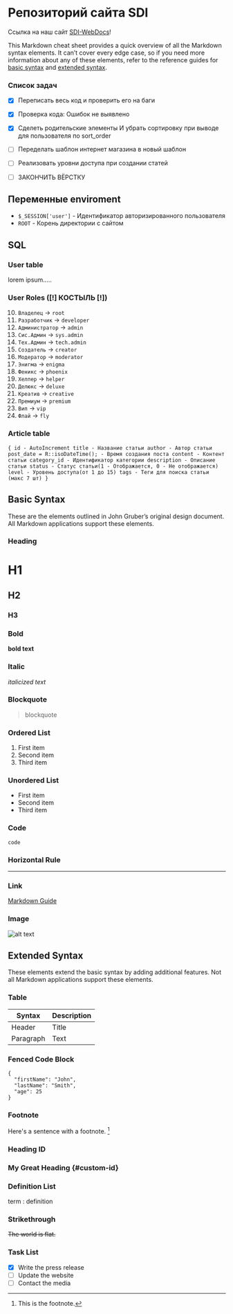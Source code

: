 # Репозиторий сайта SDI

Ссылка на наш сайт [SDI-WebDocs](https://www.markdownguide.org)!

This Markdown cheat sheet provides a quick overview of all the Markdown syntax elements. It can’t cover every edge case, so if you need more information about any of these elements, refer to the reference guides for [basic syntax](https://www.markdownguide.org/basic-syntax) and [extended syntax](https://www.markdownguide.org/extended-syntax).

### Список задач

- [x] Переписать весь код и проверить его на баги
- [x] Проверка кода: Ошибок не выявлено
- [x] Сделеть родительские элементы И убрать сортировку при выводе для пользователя по sort_order
- [ ] Переделать шаблон интернет магазина в новый шаблон 
- [ ] Реализовать уровни доступа при создании статей

- [ ] ЗАКОНЧИТЬ ВЁРСТКУ

## Переменные enviroment

- `$_SESSION['user']` - Идентификатор авторизированного пользователя
- `ROOT` - Корень директории с сайтом

## SQL

### User table

lorem ipsum.....

### User Roles ([!] КОСТЫЛЬ [!])

10. `Владелец` -> `root`
9. `Разработчик` -> `developer`
8. `Администратор` -> `admin`
7. `Сис.Админ` -> `sys.admin`
7. `Тех.Админ` -> `tech.admin`
6. `Создатель` -> `creator`
5. `Модератор` -> `moderator`
4. `Энигма` -> `enigma`
4. `Феникс` -> `phoenix`
4. `Хелпер` -> `helper`
4. `Делюкс` -> `deluxe`
4. `Креатив` -> `creative`
3. `Премиум` -> `premium`
2. `Вип` -> `vip`
1. `Флай` -> `fly`

### Article table
`
  {
    id - AutoIncrement
    title - Название статьи
    author - Автор статьи
    post_date = R::isoDateTime(); - Время создания поста
    content - Контент статьи
    category_id - Идентификатор категории
    description - Описание статьи
    status - Статус статьи(1 - Отображается, 0 - Не отображается)
    level - Уровень доступа(от 1 до 15)
    tags - Теги для поиска статьи (макс 7 шт)
  }
`


## Basic Syntax

These are the elements outlined in John Gruber’s original design document. All Markdown applications support these elements.

### Heading

# H1
## H2
### H3

### Bold

**bold text**

### Italic

*italicized text*

### Blockquote

> blockquote

### Ordered List

1. First item
2. Second item
3. Third item

### Unordered List

- First item
- Second item
- Third item

### Code

`code`

### Horizontal Rule

---

### Link

[Markdown Guide](https://www.markdownguide.org)

### Image

![alt text](https://www.markdownguide.org/assets/images/tux.png)

## Extended Syntax

These elements extend the basic syntax by adding additional features. Not all Markdown applications support these elements.

### Table

| Syntax | Description |
| ----------- | ----------- |
| Header | Title |
| Paragraph | Text |

### Fenced Code Block

```
{
  "firstName": "John",
  "lastName": "Smith",
  "age": 25
}
```

### Footnote

Here's a sentence with a footnote. [^1]

[^1]: This is the footnote.

### Heading ID

### My Great Heading {#custom-id}

### Definition List

term
: definition

### Strikethrough

~~The world is flat.~~

### Task List

- [x] Write the press release
- [ ] Update the website
- [ ] Contact the media
